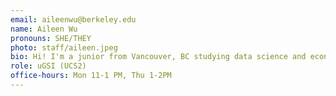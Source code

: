 ```yaml
---
email: aileenwu@berkeley.edu
name: Aileen Wu
pronouns: SHE/THEY
photo: staff/aileen.jpeg
bio: Hi! I'm a junior from Vancouver, BC studying data science and econ. Probably chasing snow or fun hikes when not studying. Super stoked to meet everyone!
role: uGSI (UCS2)
office-hours: Mon 11-1 PM, Thu 1-2PM
---
```

